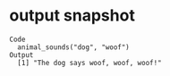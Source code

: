 # output snapshot

    Code
      animal_sounds("dog", "woof")
    Output
      [1] "The dog says woof, woof, woof!"

